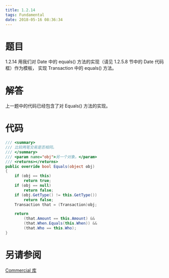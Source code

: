 ```yaml
---
title: 1.2.14
tags: Fundamental
date: 2018-05-16 08:36:34
---
```


# 题目

1.2.14
用我们对 Date 中的 equals() 方法的实现（请见 1.2.5.8 节中的 Date 代码框）作为模板， 实现 Transaction 中的 equals() 方法。

# 解答

上一题中的代码已经包含了对 Equals() 方法的实现。

# 代码

```csharp
/// <summary>
/// 比较两笔交易是否相同。
/// </summary>
/// <param name="obj">另一个对象。</param>
/// <returns></returns>
public override bool Equals(object obj)
{
    if (obj == this)
        return true;
    if (obj == null)
        return false;
    if (obj.GetType() != this.GetType())
        return false;
    Transaction that = (Transaction)obj;

    return
        (that.Amount == this.Amount) &&
        (that.When.Equals(this.When)) &&
        (that.Who == this.Who);
}
```

# 另请参阅

[Commercial 库](https://alg4.ikesnowy.com/docs/api/Commercial.html)